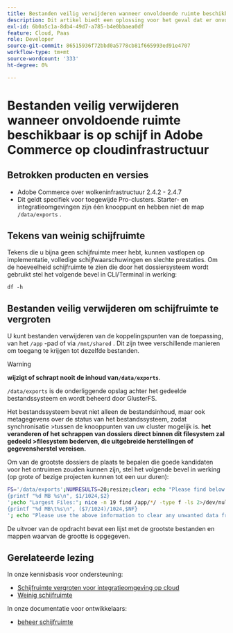 ```yaml
---
title: Bestanden veilig verwijderen wanneer onvoldoende ruimte beschikbaar is op schijf in Adobe Commerce op cloudinfrastructuur
description: Dit artikel biedt een oplossing voor het geval dat er onvoldoende schijfruimte is en bestanden veilig moeten worden verwijderd. Lees voordat u deze handeling overweegt [Schijfruimte beheren] (https://devdocs.magento.com/cloud/project/manage-disk-space.html#no-space-left) in de ontwikkelaarsdocumentatie. Controleer de stappen in dit artikel als de stappen in dat artikel niet geschikt zijn voor u of als u het probleem niet oplost.
exl-id: 6b0a5c1a-8db4-49d7-a785-b4e0bbaea0df
feature: Cloud, Paas
role: Developer
source-git-commit: 86515936f72bbd0a5778cb81f665993ed91e4707
workflow-type: tm+mt
source-wordcount: '333'
ht-degree: 0%

---
```


# Bestanden veilig verwijderen wanneer onvoldoende ruimte beschikbaar is op schijf in Adobe Commerce op cloudinfrastructuur

## Betrokken producten en versies

* Adobe Commerce over wolkeninfrastructuur 2.4.2 - 2.4.7
* Dit geldt specifiek voor toegewijde Pro-clusters. Starter- en integratieomgevingen zijn één knooppunt en hebben niet de map `/data/exports` .

## Tekens van weinig schijfruimte

Tekens die u bijna geen schijfruimte meer hebt, kunnen vastlopen op implementatie, volledige schijfwaarschuwingen en slechte prestaties.
Om de hoeveelheid schijfruimte te zien die door het dossiersysteem wordt gebruikt stel het volgende bevel in CLI/Terminal in werking:

`df -h`


## Bestanden veilig verwijderen om schijfruimte te vergroten

U kunt bestanden verwijderen van de koppelingspunten van de toepassing, van het `/app` -pad of via `/mnt/shared` . Dit zijn twee verschillende manieren om toegang te krijgen tot dezelfde bestanden.

>[!WARNING]
>
>**wijzigt of schrapt nooit de inhoud van`/data/exports`**.
>
>`/data/exports` is de onderliggende opslag achter het gedeelde bestandssysteem en wordt beheerd door GlusterFS.
>
>Het bestandssysteem bevat niet alleen de bestandsinhoud, maar ook metagegevens over de status van het bestandssysteem, zodat synchronisatie >tussen de knooppunten van uw cluster mogelijk is. **het veranderen of het schrappen van dossiers direct binnen dit filesystem zal gedeeld >filesystem bederven, die uitgebreide herstellingen of gegevensherstel vereisen.**

Om van de grootste dossiers de plaats te bepalen die goede kandidaten voor het ontruimen zouden kunnen zijn, stel het volgende bevel in werking (op grote of bezige projecten kunnen tot een uur duren):

```bash
FS='/data/exports';NUMRESULTS=20;resize;clear; echo "Please find below the Largest Directories and Files:";date;df -h $FS; echo "Largest Directories:";nice -n 19 find /app/*/ -type d -ls 2>/dev/null| sort -rnk1| head -n $NUMRESULTS| awk '
{printf "%d MB %s\n", $1/1024,$2}
';echo "Largest Files:"; nice -n 19 find /app/*/ -type f -ls 2>/dev/null| sort -rnk7| head -n $NUMRESULTS|awk '
{printf "%d MB\t%s\n", ($7/1024)/1024,$NF}
'; echo "Please use the above information to clear any unwanted data from the server, it is important this is done as soon as possible to ensure your server stays functional.";
```

De uitvoer van de opdracht bevat een lijst met de grootste bestanden en mappen waarvan de grootte is opgegeven.

## Gerelateerde lezing

In onze kennisbasis voor ondersteuning:

* [Schijfruimte vergroten voor integratieomgeving op cloud](/help/how-to/general/increase-disk-space-for-integration-environment-on-cloud.md)
* [Weinig schijfruimte](/help/troubleshooting/miscellaneous/low-disk-space.md)

In onze documentatie voor ontwikkelaars:

* [ beheer schijfruimte ](https://devdocs.magento.com/cloud/project/manage-disk-space.html)
